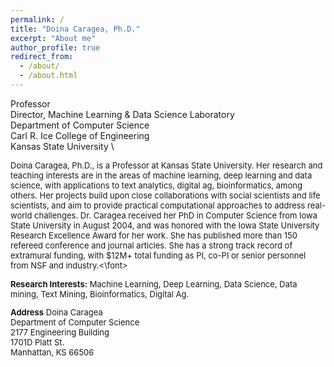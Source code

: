 ```yaml
---
permalink: /
title: "Doina Caragea, Ph.D."
excerpt: "About me"
author_profile: true
redirect_from: 
  - /about/
  - /about.html
---
```


Professor \
Director, Machine Learning & Data Science Laboratory \
Department of Computer Science \
Carl R. Ice College of Engineering \
Kansas State University \




<font size = "2"> Doina Caragea, Ph.D., is a Professor at Kansas State University. Her research and teaching interests are in the areas of machine learning, deep learning and data science, with applications to text analytics, digital ag, bioinformatics, among others. Her projects build upon close collaborations with social scientists and life scientists, and aim to provide practical computational approaches to address real-world challenges. Dr. Caragea received her PhD in Computer Science from Iowa State University in August 2004, and was honored with the Iowa State University Research Excellence Award for her work. She has published more than 150 refereed conference and journal articles. She has a strong track record of extramural funding, with $12M+ total funding as PI, co-PI or senior personnel from NSF and industry.<\font>


**Research Interests:** Machine Learning, Deep Learning, Data Science, Data mining, Text Mining,  Bioinformatics, Digital Ag.


**Address**
Doina Caragea \
Department of Computer Science \
2177 Engineering Building \
1701D Platt St.\
Manhattan, KS 66506

